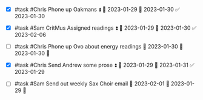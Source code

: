 - [x] #task #Chris Phone up Oakmans ⏫ 🛫 2023-01-29 📅 2023-01-30 ✅ 2023-01-30
- [x] #task #Sam CritMus Assigned readings ⏫ 🛫 2023-01-29 📅 2023-01-30 ✅ 2023-02-06
- [ ] #task #Chris Phone up Ovo about energy readings 📅 2023-01-30 🛫 2023-01-30 🔼 
- [x] #task #Chris Send Andrew some prose ⏫ 🛫 2023-01-29 📅 2023-01-31 ✅ 2023-01-29
- [ ] #task #Sam Send out weekly Sax Choir email 📅 2023-02-01 🛫 2023-01-29 🔼 

